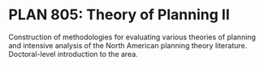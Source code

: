 # PLAN 805: Theory of Planning II

Construction of methodologies for evaluating various theories of planning and intensive analysis of the North American planning theory literature. Doctoral-level introduction to the area.